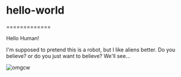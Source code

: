 # hello-world
=============

Hello Human!

I'm supposed to pretend this is a robot, but I like aliens better.
Do you believe? or do you just want to believe?
We'll see...

<img src="http://www.reactiongifs.com/r/omgcw.gif" alt="omgcw">
